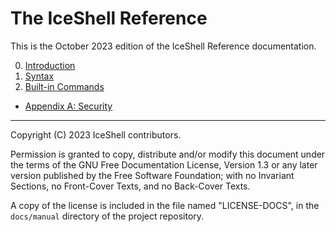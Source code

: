 # The IceShell Reference

This is the October 2023 edition of the IceShell Reference documentation.

0. [Introduction](0-Introduction.md)
1. [Syntax](1-Syntax.md)
2. [Built-in Commands](2-BuiltIn-Commands.md)

- [Appendix A: Security](Appendix-A-Security.md)

---

Copyright (C) 2023 IceShell contributors.

Permission is granted to copy, distribute and/or modify this document under the terms of the GNU Free Documentation License, Version 1.3 or any later version published by the Free Software Foundation; with no Invariant Sections, no Front-Cover Texts, and no Back-Cover Texts.

A copy of the license is included in the file named "LICENSE-DOCS", in the `docs/manual` directory of the project repository.
